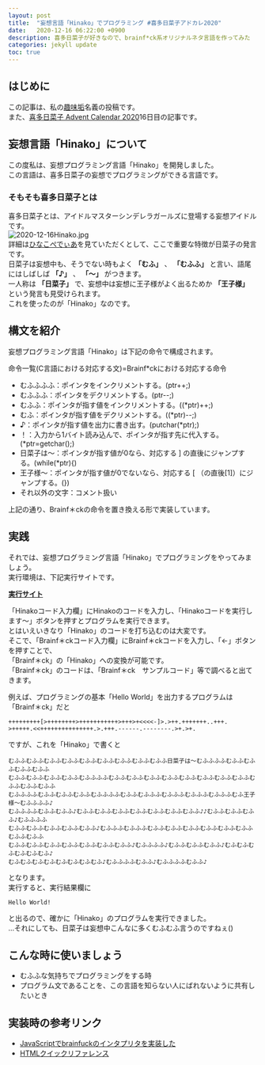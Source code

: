 ```yaml
---
layout: post
title:  "妄想言語「Hinako」でプログラミング #喜多日菜子アドカレ2020"
date:   2020-12-16 06:22:00 +0900
description: 喜多日菜子が好きなので、brainf*ck系オリジナルネタ言語を作ってみた
categories: jekyll update
toc: true
---
```


## はじめに
この記事は、私の[趣味垢](https://twitter.com/ayato_nananiji)名義の投稿です。  
また、[喜多日菜子 Advent Calendar 2020](https://adventar.org/calendars/5353)16日目の記事です。

## 妄想言語「Hinako」について
この度私は、妄想プログラミング言語「Hinako」を開発しました。  
この言語は、喜多日菜子の妄想でプログラミングができる言語です。

### そもそも喜多日菜子とは
喜多日菜子とは、アイドルマスターシンデレラガールズに登場する妄想アイドルです。  
![2020-12-16Hinako.jpg]({{site.baseurl}}/media/2020-12-16Hinako.jpg)  
詳細は[ひなこぺでぃあ](https://seesaawiki.jp/kita_hinako/)を見ていただくとして、ここで重要な特徴が日菜子の発言です。  
日菜子は妄想中も、そうでない時もよく **「むふ」** 、 **「むふふ」** と言い、語尾にはしばしば **「♪」** 、 **「～」** がつきます。  
一人称は **「日菜子」** で、妄想中は妄想に王子様がよく出るためか **「王子様」** という発言も見受けられます。  
これを使ったのが「Hinako」なのです。

## 構文を紹介
妄想プログラミング言語「Hinako」は下記の命令で構成されます。
<p>命令一覧(C言語における対応する文)=Brainf*ckにおける対応する命令</p>
<ul>
	<li>むふふふふ：ポインタをインクリメントする。(ptr++;)</li>
	<li>むふふふ：ポインタをデクリメントする。(ptr--;)</li>
	<li>むふふ：ポインタが指す値をインクリメントする。((*ptr)++;)</li>
	<li>むふ：ポインタが指す値をデクリメントする。((*ptr)--;)</li>
	<li>♪：ポインタが指す値を出力に書き出す。(putchar(*ptr);)</li>
	<li>！：入力から1バイト読み込んで、ポインタが指す先に代入する。(*ptr=getchar();)</li>
	<li>日菜子は～：ポインタが指す値が0なら、対応する ] の直後にジャンプする。(while(*ptr){)</li>
	<li>王子様～：ポインタが指す値が0でないなら、対応する [ （の直後[1]）にジャンプする。(})</li>
	<li>それ以外の文字：コメント扱い</li>
</ul>
上記の通り、Brainf＊ckの命令を置き換える形で実装しています。  

## 実践
それでは、妄想プログラミング言語「Hinako」でプログラミングをやってみましょう。  
実行環境は、下記実行サイトです。  

[**実行サイト**](https://hagiayato.github.io/PLHInako/)  

「Hinakoコード入力欄」にHinakoのコードを入力し、「Hinakoコードを実行します～」ボタンを押すとプログラムを実行できます。  
とはいえいきなり「Hinako」のコードを打ち込むのは大変です。  
そこで、「Brainf＊ckコード入力欄」にBrainf＊ckコードを入力し、「←」ボタンを押すことで、  
「Brainf＊ck」の「Hinako」への変換が可能です。  
「Brainf＊ck」のコードは、「Brainf＊ck　サンプルコード」等で調べると出てきます。  
  
例えば、プログラミングの基本「Hello World」を出力するプログラムは「Brainf＊ck」だと  
```
+++++++++[>++++++++>+++++++++++>+++>+<<<<-]>.>++.+++++++..+++.
>+++++.<<+++++++++++++++.>.+++.------.--------.>+.>+.
```
ですが、これを「Hinako」で書くと  
```
むふふむふふむふふむふふむふふむふふむふふむふふむふふ日菜子は～むふふふふむふふむふふむふふむふふ
むふふむふふむふふむふふむふふふふむふふむふふむふふむふふむふふむふふむふふむふふむふふむふふむふふ
むふふふふむふふむふふむふふむふふふふむふふむふふふむふふふむふふふむふふふむふ王子様～むふふふふ♪
むふふふふむふふむふふ♪むふふむふふむふふむふふむふふむふふむふふ♪♪むふふむふふむふふ♪むふふふふ
むふふむふふむふふむふふむふふ♪むふふふむふふふむふふむふふむふふむふふむふふむふふむふふむふふ
むふふむふふむふふむふふむふふむふふむふふ♪むふふふふ♪むふふむふふむふふ♪むふむふむふむふむふむふ♪
むふむふむふむふむふむふむふむふ♪むふふふふむふふ♪むふふふふむふふ♪
```
となります。  
実行すると、実行結果欄に
```
Hello World!
```
と出るので、確かに「Hinako」のプログラムを実行できました。  
…それにしても、日菜子は妄想中こんなに多くむふむふ言うのですねぇ()  

## こんな時に使いましょう
- むふふな気持ちでプログラミングをする時
- プログラム文であることを、この言語を知らない人にばれないように共有したいとき

## 実装時の参考リンク
- [JavaScriptでbrainfuckのインタプリタを実装した](https://qiita.com/masayasviel/items/0c882e88c73507c20197)
- [HTMLクイックリファレンス](http://www.htmq.com/)
